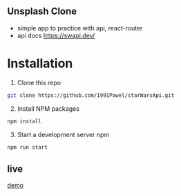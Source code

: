 ## Unsplash Clone
- simple app to practice with api, react-router
- api docs https://swapi.dev/



# Installation

1. Clone this repo

```sh
git clone https://github.com/1991Pawel/starWarsApi.git
```

2. Install NPM packages

```sh
npm install 
```
3. Start a development server
npm 

```sh
npm run start
```

## live

[demo](https://star-warsapi.netlify.app//)
